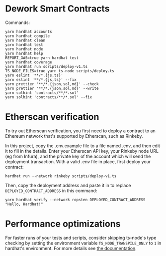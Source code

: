 # Dework Smart Contracts

Commands:

```shell
yarn hardhat accounts
yarn hardhat compile
yarn hardhat clean
yarn hardhat test
yarn hardhat node
yarn hardhat help
REPORT_GAS=true yarn hardhat test
yarn hardhat coverage
yarn hardhat run scripts/deploy-v1.ts
TS_NODE_FILES=true yarn ts-node scripts/deploy.ts
yarn eslint '**/*.{js,ts}'
yarn eslint '**/*.{js,ts}' --fix
yarn prettier '**/*.{json,sol,md}' --check
yarn prettier '**/*.{json,sol,md}' --write
yarn solhint 'contracts/**/*.sol'
yarn solhint 'contracts/**/*.sol' --fix
```

# Etherscan verification

To try out Etherscan verification, you first need to deploy a contract to an Ethereum network that's supported by Etherscan, such as Rinkeby.

In this project, copy the .env.example file to a file named .env, and then edit it to fill in the details. Enter your Etherscan API key, your Rinkeby node URL (eg from Infura), and the private key of the account which will send the deployment transaction. With a valid .env file in place, first deploy your contract:

```shell
hardhat run --network rinkeby scripts/deploy-v1.ts
```

Then, copy the deployment address and paste it in to replace `DEPLOYED_CONTRACT_ADDRESS` in this command:

```shell
yarn hardhat verify --network ropsten DEPLOYED_CONTRACT_ADDRESS "Hello, Hardhat!"
```

# Performance optimizations

For faster runs of your tests and scripts, consider skipping ts-node's type checking by setting the environment variable `TS_NODE_TRANSPILE_ONLY` to `1` in hardhat's environment. For more details see [the documentation](https://hardhat.org/guides/typescript.html#performance-optimizations).
